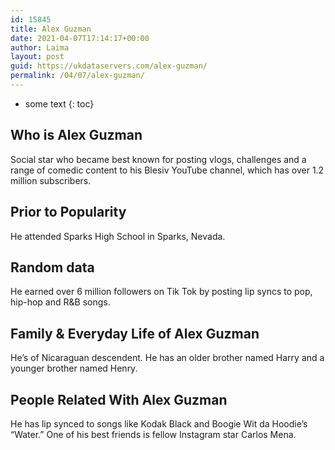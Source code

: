 ```yaml
---
id: 15845
title: Alex Guzman
date: 2021-04-07T17:14:17+00:00
author: Laima
layout: post
guid: https://ukdataservers.com/alex-guzman/
permalink: /04/07/alex-guzman/
---
```


* some text
{: toc}


## Who is Alex Guzman
                  
                  
                  
Social star who became best known for posting vlogs, challenges and a range of comedic content to his Blesiv YouTube channel, which has over 1.2 million subscribers. 
                  
              
            
              
            
                
                
                
## Prior to Popularity
                  
                  
                  
He attended Sparks High School in Sparks, Nevada. 
                  
              
            
              
            
                
                
                
## Random data
                  
                  
                  
He earned over 6 million followers on Tik Tok by posting lip syncs to pop, hip-hop and R&B songs. 
                  
              
            
              
            
                
                
                
## Family & Everyday Life of Alex Guzman
                  
                  
                  
He&#8217;s of Nicaraguan descendent. He has an older brother named Harry and a younger brother named Henry. 
                  
              
            
              
            
                
                
                
## People Related With Alex Guzman
                  
                  
                  
He has lip synced to songs like Kodak Black and Boogie Wit da Hoodie&#8217;s &#8220;Water.&#8221; One of his best friends is fellow Instagram star Carlos Mena. 
                  
              
            
              
            
                
              
            
              
              
            
            
              
            
          
          
          